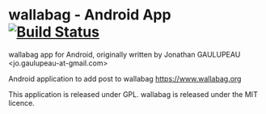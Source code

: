 # wallabag - Android App [![Build Status](https://travis-ci.org/wallabag/android-app.svg?branch=dev)](https://travis-ci.org/wallabag/android-app)

wallabag app for Android, originally written by Jonathan GAULUPEAU <jo.gaulupeau-at-gmail.com>

Android application to add post to wallabag <https://www.wallabag.org>

This application is released under GPL. wallabag is released under the MIT licence.
